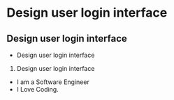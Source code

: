 # Design user login interface
## Design user login interface
- Design user login interface
1. Design user login interface
- I am a Software Engineer
- I Love Coding.
